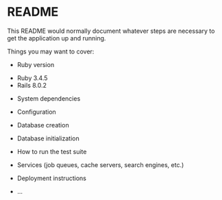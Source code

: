 # README

This README would normally document whatever steps are necessary to get the
application up and running.

Things you may want to cover:

* Ruby version
- Ruby 3.4.5
- Rails 8.0.2
* System dependencies

* Configuration

* Database creation

* Database initialization

* How to run the test suite

* Services (job queues, cache servers, search engines, etc.)

* Deployment instructions

* ...
